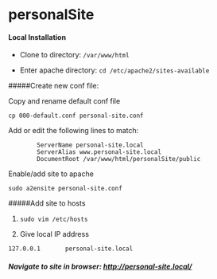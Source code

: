 # personalSite


#### Local Installation

- Clone to directory: ```/var/www/html```

- Enter apache directory: ```cd /etc/apache2/sites-available```

#####Create new conf file: 

Copy and rename default conf file

 ```cp 000-default.conf personal-site.conf```
 
 
Add or edit the following lines to match:


            ServerName personal-site.local
            ServerAlias www.personal-site.local
            DocumentRoot /var/www/html/personalSite/public

        
        
Enable/add site to apache

```sudo a2ensite personal-site.conf```
       
#####Add site to hosts     
1. ```sudo vim /etc/hosts```

2. Give local IP address

```127.0.0.1       personal-site.local```

##### Navigate to site in browser: http://personal-site.local/